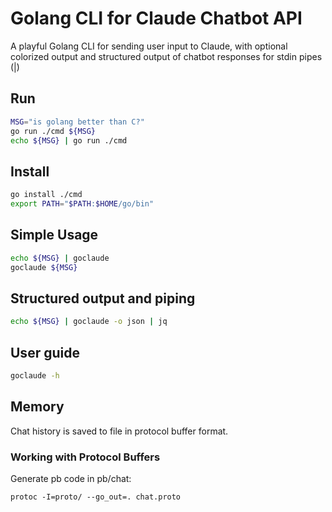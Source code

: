 # Golang CLI for Claude Chatbot API

A playful Golang CLI for sending user input to Claude, with optional colorized output
and structured output of chatbot responses for stdin pipes (|)

## Run

```bash
MSG="is golang better than C?"
go run ./cmd ${MSG}
echo ${MSG} | go run ./cmd
```

## Install

```bash
go install ./cmd
export PATH="$PATH:$HOME/go/bin"
```

## Simple Usage

```bash
echo ${MSG} | goclaude
goclaude ${MSG}
```

## Structured output and piping

```bash
echo ${MSG} | goclaude -o json | jq
```

## User guide

```bash
goclaude -h
```

## Memory

Chat history is saved to file in protocol buffer format.

### Working with Protocol Buffers

Generate pb code in pb/chat:

`protoc -I=proto/ --go_out=. chat.proto`